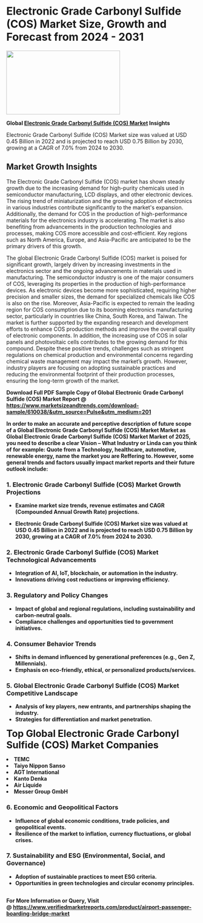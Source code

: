 <H1>Electronic Grade Carbonyl Sulfide (COS) Market Size, Growth and Forecast from 2024 - 2031</H1><img class="aligncenter size-medium wp-image-584254" src="https://thirdeyenews.in/wp-content/uploads/2024/09/Global-Market-Research-300x168.jpeg" alt="" width="300" height="168" /><p><strong>Global&nbsp;<a href="https://www.marketsizeandtrends.com/download-sample/610038/&amp;utm_source=Pulse&amp;utm_medium=201">Electronic Grade Carbonyl Sulfide (COS) Market</a> Insights</strong></p><p>Electronic Grade Carbonyl Sulfide (COS) Market size was valued at USD 0.45 Billion in 2022 and is projected to reach USD 0.75 Billion by 2030, growing at a CAGR of 7.0% from 2024 to 2030.</p><p><h2>Market Growth Insights</h2> <p>The Electronic Grade Carbonyl Sulfide (COS) market has shown steady growth due to the increasing demand for high-purity chemicals used in semiconductor manufacturing, LCD displays, and other electronic devices. The rising trend of miniaturization and the growing adoption of electronics in various industries contribute significantly to the market's expansion. Additionally, the demand for COS in the production of high-performance materials for the electronics industry is accelerating. The market is also benefiting from advancements in the production technologies and processes, making COS more accessible and cost-efficient. Key regions such as North America, Europe, and Asia-Pacific are anticipated to be the primary drivers of this growth.</p> <p><strong></strong></p> <p>The global Electronic Grade Carbonyl Sulfide (COS) market is poised for significant growth, largely driven by increasing investments in the electronics sector and the ongoing advancements in materials used in manufacturing. The semiconductor industry is one of the major consumers of COS, leveraging its properties in the production of high-performance devices. As electronic devices become more sophisticated, requiring higher precision and smaller sizes, the demand for specialized chemicals like COS is also on the rise. Moreover, Asia-Pacific is expected to remain the leading region for COS consumption due to its booming electronics manufacturing sector, particularly in countries like China, South Korea, and Taiwan. The market is further supported by the expanding research and development efforts to enhance COS production methods and improve the overall quality of electronic components. In addition, the increasing use of COS in solar panels and photovoltaic cells contributes to the growing demand for this compound. Despite these positive trends, challenges such as stringent regulations on chemical production and environmental concerns regarding chemical waste management may impact the market’s growth. However, industry players are focusing on adopting sustainable practices and reducing the environmental footprint of their production processes, ensuring the long-term growth of the market.</p> <p><strong></p><p><span class=""><strong>Download Full PDF Sample Copy of Global Electronic Grade Carbonyl Sulfide (COS) Market Report</strong> @ <a href="https://www.marketsizeandtrends.com/download-sample/610038/&amp;utm_source=Pulse&amp;utm_medium=201" target="_blank">https://www.marketsizeandtrends.com/download-sample/610038/&amp;utm_source=Pulse&amp;utm_medium=201</a></span></p><p>In order to make an accurate and perceptive description of future scope of a Global&nbsp;Electronic Grade Carbonyl Sulfide (COS) Market Market as Global&nbsp;Electronic Grade Carbonyl Sulfide (COS) Market Market of 2025, you need to describe a clear Vision &ndash; What Industry or Linda can you think of for example: Quote from a Technology, healthcare, automotive, renewable energy, name the market you are Reffering to. However, some general trends and factors usually impact market reports and their future outlook include:</p><h3>1.&nbsp;<strong>Electronic Grade Carbonyl Sulfide (COS) Market Growth Projections</strong></h3><ul><li>Examine market size trends, revenue estimates and CAGR (Compounded Annual Growth Rate) projections.</li><li><p>Electronic Grade Carbonyl Sulfide (COS) Market size was valued at USD 0.45 Billion in 2022 and is projected to reach USD 0.75 Billion by 2030, growing at a CAGR of 7.0% from 2024 to 2030.</p></li></ul><h3>2.&nbsp;<strong>Electronic Grade Carbonyl Sulfide (COS) Market Technological Advancements</strong></h3><ul><li>Integration of AI, IoT, blockchain, or automation in the industry.</li><li>Innovations driving cost reductions or improving efficiency.</li></ul><h3>3.&nbsp;<strong>Regulatory and Policy Changes</strong></h3><ul><li>Impact of global and regional regulations, including sustainability and carbon-neutral goals.</li><li>Compliance challenges and opportunities tied to government initiatives.</li></ul><h3>4.&nbsp;<strong>Consumer Behavior Trends</strong></h3><ul><li>Shifts in demand influenced by generational preferences (e.g., Gen Z, Millennials).</li><li>Emphasis on eco-friendly, ethical, or personalized products/services.</li></ul><h3>5.&nbsp;<strong>Global Electronic Grade Carbonyl Sulfide (COS) Market Competitive Landscape</strong></h3><ul><li>Analysis of key players, new entrants, and partnerships shaping the industry.</li><li>Strategies for differentiation and market penetration.</li></ul><p data-pm-slice="1 1 []"><span style="color: inherit; font-family: inherit; font-size: 25px;">Top Global Electronic Grade Carbonyl Sulfide (COS) Market Companies</span></p><div class="" data-test-id=""><p><li>TEMC</li><li> Taiyo Nippon Sanso</li><li> AGT International</li><li> Kanto Denka</li><li> Air Liquide</li><li> Messer Group GmbH</li></p></div><h3>6.&nbsp;<strong>Economic and Geopolitical Factors</strong></h3><ul><li>Influence of global economic conditions, trade policies, and geopolitical events.</li><li>Resilience of the market to inflation, currency fluctuations, or global crises.</li></ul><h3>7.&nbsp;<strong>Sustainability and ESG (Environmental, Social, and Governance)</strong></h3><ul><li>Adoption of sustainable practices to meet ESG criteria.</li><li>Opportunities in green technologies and circular economy principles.</li></ul><h2><strong style="font-size: 14px;">For More Information or Query, Visit @&nbsp;</strong><a style="background-color: #ffffff; font-size: 14px;" href="https://www.marketsizeandtrends.com/report/electronic-grade-carbonyl-sulfide-cos-market/" target="_blank">https://www.verifiedmarketreports.com/product/airport-passenger-boarding-bridge-market</a></h2>
